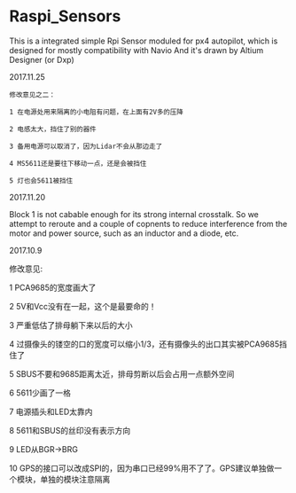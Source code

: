 # Raspi_Sensors


This is a integrated simple Rpi Sensor moduled for px4 autopilot, which is designed for mostly compatibility with Navio
And it's drawn by Altium Designer (or Dxp)


2017.11.25
	
	修改意见之二：
	
	1 在电源处用来隔离的小电阻有问题，在上面有2V多的压降
	
	2 电感太大，挡住了别的器件
	
	3 备用电源可以取消了，因为Lidar不会从那边走了
	
	4 MS5611还是要往下移动一点，还是会被挡住

	5 灯也会5611被挡住
	
	
	
2017.11.20

Block 1 is not cabable enough for its strong internal crosstalk. So we attempt to reroute and a couple of copnents to reduce interference from the motor and power source, such as an inductor and a diode, etc.



2017.10.9

修改意见:


1  PCA9685的宽度画大了

2  5V和Vcc没有在一起，这个是最要命的！

3  严重低估了排母躺下来以后的大小

4  过摄像头的镂空的口的宽度可以缩小1/3，还有摄像头的出口其实被PCA9685挡住了

5  SBUS不要和9685距离太近，排母剪断以后会占用一点额外空间

6  5611少画了一格

7  电源插头和LED太靠内

8  5611和SBUS的丝印没有表示方向

9 LED从BGR->BRG

10 GPS的接口可以改成SPI的，因为串口已经99%用不了了。GPS建议单独做一个模块，单独的模块注意隔离

